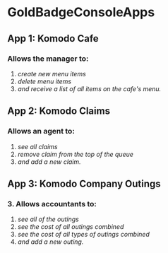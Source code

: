 # **GoldBadgeConsoleApps**
 ## App 1: Komodo Cafe
 ### Allows the manager to:
  1. _create new menu items_
  2. _delete menu items_
  3. _and receive a list of all items on the cafe's menu._
 ## App 2: Komodo Claims
 ### Allows an agent to:
  1. _see all claims_
  2. _remove claim from the top of the queue_
  3. _and add a new claim._
 ## App 3: Komodo Company Outings 
 ### 3. Allows accountants to:
  1. _see all of the outings_
  2. _see the cost of all outings combined_
  3. _see the cost of all types of outings combined_
  4. _and add a new outing._
